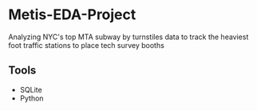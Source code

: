 # Metis-EDA-Project
Analyzing NYC's top MTA subway by turnstiles data to track the heaviest foot traffic stations to place tech survey booths 

## Tools
  - SQLite
  - Python
